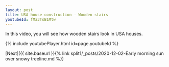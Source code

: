 ```yaml
---
layout: post
title: USA house construction - Wooden stairs
youtubeId: fMa3TsB1Mtw
---
```

 
In this video, you will see how wooden stairs look in USA houses.
 
 
 


{% include youtubePlayer.html id=page.youtubeId %}
 
 
[Next]({{ site.baseurl }}{% link split1/_posts/2020-12-02-Early morning sun over snowy treeline.md %})
